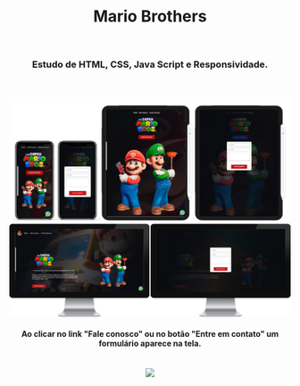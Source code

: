 <h1 align="center">
  Mario Brothers</h1>
<br>
<h3 align="center">Estudo de HTML, CSS, Java Script e Responsividade.</h3>
<br>
<br>
<div align="center">
  <img width="600px" src="https://github.com/feliperyo/mario-brothers/blob/master/assets/mobile%20e%20tablet.png?raw=true" /> 
</div>

<div align="center">
  <img width="1000px" src="https://github.com/feliperyo/mario-brothers/blob/master/assets/desktop%202x.png?raw=true"/>
</div>
<h4 align="center">Ao clicar no link "Fale conosco" ou no botão "Entre em contato" um formulário aparece na tela.</h4>
<br>
<div align="center">
<a href="https://feliperyo.github.io/mario-brothers/" target="_blank"><img src="https://img.shields.io/website-up-down-green-red/http/monip.org.svg"></a>
</div>
